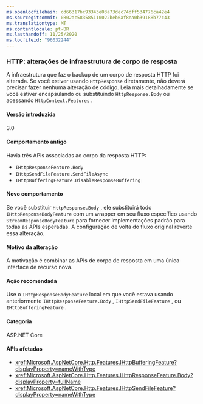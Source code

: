 ```yaml
---
ms.openlocfilehash: cd66317bc93343e03a73dec74dff534776ca42e4
ms.sourcegitcommit: 0802ac583585110022beb6af8ea0b39188b77c43
ms.translationtype: MT
ms.contentlocale: pt-BR
ms.lasthandoff: 11/25/2020
ms.locfileid: "96032244"
---
```

### <a name="http-response-body-infrastructure-changes"></a>HTTP: alterações de infraestrutura de corpo de resposta

A infraestrutura que faz o backup de um corpo de resposta HTTP foi alterada. Se você estiver usando `HttpResponse` diretamente, não deverá precisar fazer nenhuma alteração de código. Leia mais detalhadamente se você estiver encapsulando ou substituindo `HttpResponse.Body` ou acessando `HttpContext.Features` .

#### <a name="version-introduced"></a>Versão introduzida

3.0

#### <a name="old-behavior"></a>Comportamento antigo

Havia três APIs associadas ao corpo da resposta HTTP:

- `IHttpResponseFeature.Body`
- `IHttpSendFileFeature.SendFileAsync`
- `IHttpBufferingFeature.DisableResponseBuffering`

#### <a name="new-behavior"></a>Novo comportamento

Se você substituir `HttpResponse.Body` , ele substituirá todo `IHttpResponseBodyFeature` com um wrapper em seu fluxo específico usando `StreamResponseBodyFeature` para fornecer implementações padrão para todas as APIs esperadas. A configuração de volta do fluxo original reverte essa alteração.

#### <a name="reason-for-change"></a>Motivo da alteração

A motivação é combinar as APIs de corpo de resposta em uma única interface de recurso nova.

#### <a name="recommended-action"></a>Ação recomendada

Use o `IHttpResponseBodyFeature` local em que você estava usando anteriormente `IHttpResponseFeature.Body` , `IHttpSendFileFeature` , ou `IHttpBufferingFeature` .

#### <a name="category"></a>Categoria

ASP.NET Core

#### <a name="affected-apis"></a>APIs afetadas

- <xref:Microsoft.AspNetCore.Http.Features.IHttpBufferingFeature?displayProperty=nameWithType>
- <xref:Microsoft.AspNetCore.Http.Features.IHttpResponseFeature.Body?displayProperty=fullName>
- <xref:Microsoft.AspNetCore.Http.Features.IHttpSendFileFeature?displayProperty=nameWithType>

<!-- 

#### Affected APIs

- `T:Microsoft.AspNetCore.Http.Features.IHttpBufferingFeature`
- `P:Microsoft.AspNetCore.Http.Features.IHttpResponseFeature.Body`
- `T:Microsoft.AspNetCore.Http.Features.IHttpSendFileFeature`

-->
